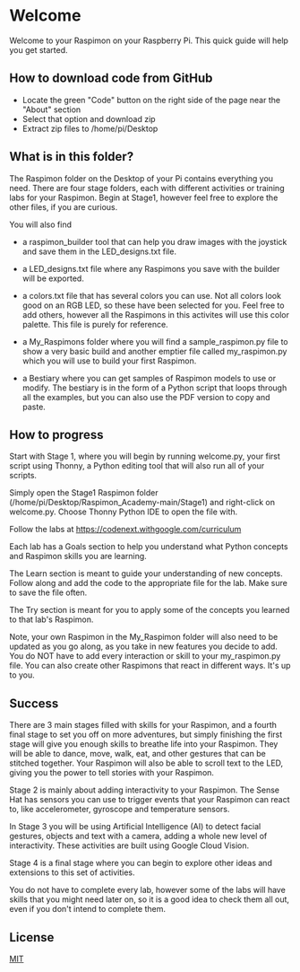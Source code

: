 
# Welcome

Welcome to your Raspimon on your Raspberry Pi. This quick guide will help you get started. 
 
## How to download code from GitHub
- Locate the green "Code" button on the right side of the page near the "About" section
- Select that option and download zip
- Extract zip files to /home/pi/Desktop

## What is in this folder?

The Raspimon folder on the Desktop of your Pi contains everything you need. There are four stage folders, each with different activities or training labs for your Raspimon. Begin at Stage1, however feel free to explore the other files, if you are curious. 

You will also find
- a raspimon_builder tool that can help you draw images with the joystick and save them in the LED_designs.txt file. 

- a LED_designs.txt file where any Raspimons you save with the builder will be exported.

- a colors.txt file that has several colors you can use. Not all colors look good on an RGB LED, so these have been selected for you. Feel free to add others, however all the Raspimons in this activites will use this color palette. This file is purely for reference. 

- a My_Raspimons folder where you will find a sample_raspimon.py file to show a very basic build and another emptier file called my_raspimon.py which you will use to build your first Raspimon.

- a Bestiary where you can get samples of Raspimon models to use or modify. The bestiary is in the form of a Python script that loops through all the examples, but you can also use the PDF version to copy and paste. 

## How to progress
Start with Stage 1, where you will begin by running welcome.py, your first script using Thonny, a Python editing tool that will also run all of your scripts.

Simply open the Stage1 Raspimon folder (/home/pi/Desktop/Raspimon_Academy-main/Stage1) and right-click 
on welcome.py. Choose Thonny Python IDE to open the file with.

Follow the labs at https://codenext.withgoogle.com/curriculum

Each lab has a Goals section to help you understand what Python concepts and Raspimon skills you are learning.

The Learn section is meant to guide your understanding of new concepts. Follow along and add the code to the appropriate file for the lab. Make sure to save the file often. 

The Try section is meant for you to apply some of the concepts you learned to that lab's Raspimon. 

Note, your own Raspimon in the My_Raspimon folder will also need to be updated as you go along, as you take in new features you decide to add. You do NOT have to add every interaction or skill to your my_raspimon.py file. You can also create other Raspimons that react in different ways. It's up to you. 


## Success
There are 3 main stages filled with skills for your Raspimon, and a fourth final stage to set you off on more adventures, but simply finishing the first stage will give you enough skills to breathe life into your Raspimon. They will be able to dance, move, walk, eat, and other gestures that can be stitched together. Your Raspimon will also be able to scroll text to the LED, giving you the power to tell stories with your Raspimon.

Stage 2 is mainly about adding interactivity to your Raspimon. The Sense Hat has sensors you can use to trigger events that your Raspimon can react to, like accelerometer, gyroscope and temperature sensors.

In Stage 3 you will be using Artificial Intelligence (AI) to detect facial gestures, objects and text with a camera, adding a whole new level of interactivity. These activities are built using Google Cloud Vision.

Stage 4 is a final stage where you can begin to explore other ideas and extensions to this set of activities.

You do not have to complete every lab, however some of the labs will have skills that you might need later on, so it is a good idea to check them all out, even if you don't intend to complete them.

## License
[MIT](https://choosealicense.com/licenses/mit/)
